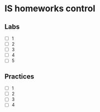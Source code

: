 # IS homeworks control

## Labs
- [ ] 1
- [ ] 2
- [ ] 3
- [ ] 4
- [ ] 5

## Practices
- [ ] 1
- [ ] 2
- [ ] 3
- [ ] 4
